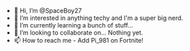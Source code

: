 - 👋 Hi, I’m @SpaceBoy27
- 👀 I’m interested in anything techy and I'm a super big nerd.
- 🌱 I’m currently learning a bunch of stuff...
- 💞️ I’m looking to collaborate on... Nothing yet.
- 📫 How to reach me - Add Pi_981 on Fortnite!

<!---
SpaceBoy27/SpaceBoy27 is a ✨ special ✨ repository because its `README.md` (this file) appears on your GitHub profile.
You can click the Preview link to take a look at your changes.
--->
